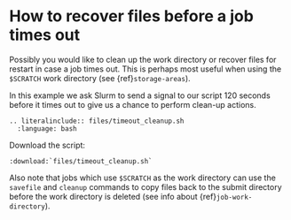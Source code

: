 # How to recover files before a job times out

Possibly you would like to clean up the work directory or recover
files for restart in case a job times out.  This is perhaps most
useful when using the `$SCRATCH` work directory (see {ref}`storage-areas`).

In this example we ask Slurm to send a signal to our script 120
seconds before it times out to give us a chance to perform clean-up
actions.

```{eval-rst}
.. literalinclude:: files/timeout_cleanup.sh
  :language: bash
```

Download the script:
```{eval-rst}
:download:`files/timeout_cleanup.sh`
```

Also note that jobs which use `$SCRATCH` as the work directory can use
the `savefile` and `cleanup` commands to copy files back to the submit
directory before the work directory is deleted (see info about {ref}`job-work-directory`).
